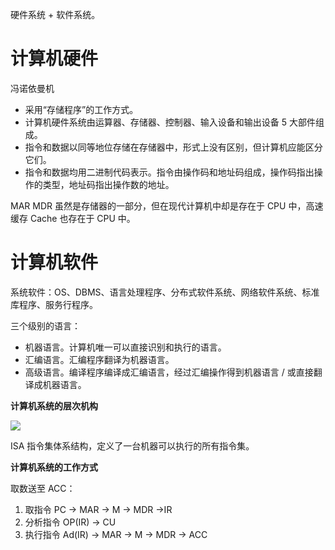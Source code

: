硬件系统 + 软件系统。

# 计算机硬件

冯诺依曼机

- 采用“存储程序”的工作方式。
- 计算机硬件系统由运算器、存储器、控制器、输入设备和输出设备 5 大部件组成。
- 指令和数据以同等地位存储在存储器中，形式上没有区别，但计算机应能区分它们。
- 指令和数据均用二进制代码表示。指令由操作码和地址码组成，操作码指出操作的类型，地址码指出操作数的地址。

MAR MDR 虽然是存储器的一部分，但在现代计算机中却是存在于 CPU 中，高速缓存 Cache 也存在于 CPU 中。

# 计算机软件

系统软件：OS、DBMS、语言处理程序、分布式软件系统、网络软件系统、标准库程序、服务行程序。

三个级别的语言：
- 机器语言。计算机唯一可以直接识别和执行的语言。
- 汇编语言。汇编程序翻译为机器语言。
- 高级语言。编译程序编译成汇编语言，经过汇编操作得到机器语言 / 或直接翻译成机器语言。

**计算机系统的层次机构**

![](https://gitee.com/wingowen/picgo20231120/raw/master/img/计算机系统层次结构.png)

ISA 指令集体系结构，定义了一台机器可以执行的所有指令集。

**计算机系统的工作方式**

取数送至 ACC：

1. 取指令 PC -> MAR -> M -> MDR ->IR
2. 分析指令 OP(IR) -> CU
3. 执行指令 Ad(IR) -> MAR -> M -> MDR -> ACC